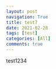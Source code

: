 ```yaml
---
layout: post
navigation: True
title: test7
date: 2021-02-28
tags: [test]
categories: [All]
comments: true
---
```




test1234
